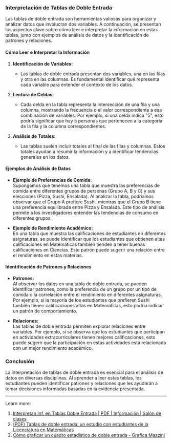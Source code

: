 ### Interpretación de Tablas de Doble Entrada

Las tablas de doble entrada son herramientas valiosas para organizar y analizar datos que involucran dos variables. A continuación, se presentan los aspectos clave sobre cómo leer e interpretar la información en estas tablas, junto con ejemplos de análisis de datos y la identificación de patrones y relaciones.

#### Cómo Leer e Interpretar la Información

1. **Identificación de Variables:**
    
    - Las tablas de doble entrada presentan dos variables, una en las filas y otra en las columnas. Es fundamental identificar qué representa cada variable para entender el contexto de los datos.
2. **Lectura de Celdas:**
    
    - Cada celda en la tabla representa la intersección de una fila y una columna, mostrando la frecuencia o el valor correspondiente a esa combinación de variables. Por ejemplo, si una celda indica "5", esto podría significar que hay 5 personas que pertenecen a la categoría de la fila y la columna correspondientes.
3. **Análisis de Totales:**
    
    - Las tablas suelen incluir totales al final de las filas y columnas. Estos totales ayudan a resumir la información y a identificar tendencias generales en los datos.

#### Ejemplos de Análisis de Datos

- **Ejemplo de Preferencias de Comida:**  
    Supongamos que tenemos una tabla que muestra las preferencias de comida entre diferentes grupos de personas (Grupo A, B y C) y sus elecciones (Pizza, Sushi, Ensalada). Al analizar la tabla, podríamos observar que el Grupo A prefiere Sushi, mientras que el Grupo B tiene una preferencia equilibrada entre Pizza y Ensalada. Este tipo de análisis permite a los investigadores entender las tendencias de consumo en diferentes grupos.
    
- **Ejemplo de Rendimiento Académico:**  
    En una tabla que muestra las calificaciones de estudiantes en diferentes asignaturas, se puede identificar que los estudiantes que obtienen altas calificaciones en Matemáticas también tienden a tener buenas calificaciones en Ciencias. Este patrón puede sugerir una relación entre el rendimiento en estas materias.
    

#### Identificación de Patrones y Relaciones

- **Patrones:**  
    Al observar los datos en una tabla de doble entrada, se pueden identificar patrones, como la preferencia de un grupo por un tipo de comida o la correlación entre el rendimiento en diferentes asignaturas. Por ejemplo, si la mayoría de los estudiantes que prefieren Sushi también tienen calificaciones altas en Matemáticas, esto podría indicar un patrón de comportamiento.
    
- **Relaciones:**  
    Las tablas de doble entrada permiten explorar relaciones entre variables. Por ejemplo, si se observa que los estudiantes que participan en actividades extracurriculares tienen mejores calificaciones, esto puede sugerir que la participación en estas actividades está relacionada con un mejor rendimiento académico.
    

### Conclusión

La interpretación de tablas de doble entrada es esencial para el análisis de datos en diversas disciplinas. Al aprender a leer estas tablas, los estudiantes pueden identificar patrones y relaciones que les ayudarán a tomar decisiones informadas basadas en la evidencia presentada.

---

Learn more:

1. [Interpretan Inf. en Tablas Doble Entrada | PDF | Información | Salón de clases](https://es.scribd.com/document/411672660/Interpretan-Inf-en-Tablas-Doble-Entrada)
2. [(PDF) Tablas de doble entrada: un estudio con estudiantes de la Licenciatura en Matemáticas](https://www.academia.edu/98807978/Tablas_de_doble_entrada_un_estudio_con_estudiantes_de_la_Licenciatura_en_Matem%C3%A1ticas)
3. [Cómo graficar un cuadro estadístico de doble entrada - Grafica Mazzini](https://www.graficamazzini.com.ar/como-graficar-grafica-un-cuadro-estadistico-de-doble-entrada/)
